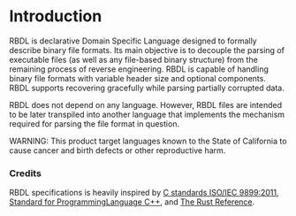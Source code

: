 # Introduction

RBDL is declarative Domain Specific Language designed to formally describe binary file formats. Its main objective is to decouple the parsing of executable files (as well as any file-based binary structure) from the remaining process of reverse engineering. RBDL is capable of handling binary file formats with variable header size and optional components. RBDL supports recovering gracefully while parsing partially corrupted data.

RBDL does not depend on any language. However, RBDL files are intended to be later transpiled into another language that implements the mechanism required for parsing the file format in question.

WARNING: This product target languages known to the State of California to cause cancer
and birth defects or other reproductive harm.

### Credits

RBDL specifications is heavily inspired by [C standards ISO/IEC 9899:2011](http://www.open-std.org/jtc1/sc22/wg14/www/docs/n1124.pdf), [Standard for ProgrammingLanguage C++](http://www.open-std.org/jtc1/sc22/wg21/docs/papers/2014/n4296.pdf), and
[The Rust Reference](https://doc.rust-lang.org/reference/introduction.html).